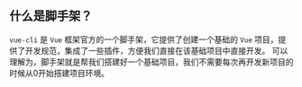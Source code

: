 ## 什么是脚手架？
`vue-cli` 是 `Vue` 框架官方的一个脚手架，它提供了创建一个基础的 `Vue` 项目，提供了开发规范，集成了一些插件，方便我们直接在该基础项目中直接开发。
可以理解为，脚手架就是帮我们搭建好一个基础项目，我们不需要每次再开发新项目的时候从0开始搭建项目环境。